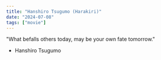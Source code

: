 ```yaml
---
title: "Hanshiro Tsugumo (Harakiri)"
date: "2024-07-08"
tags: ["movie"]
---
```


"What befalls others today, may be your own fate tomorrow."

-   Hanshiro Tsugumo
